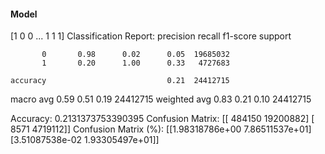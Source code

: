 #### Model
[1 0 0 ... 1 1 1]
Classification Report:
              precision    recall  f1-score   support

           0       0.98      0.02      0.05  19685032
           1       0.20      1.00      0.33   4727683

    accuracy                           0.21  24412715
   macro avg       0.59      0.51      0.19  24412715
weighted avg       0.83      0.21      0.10  24412715

Accuracy: 0.2131373753390395
Confusion Matrix:
[[  484150 19200882]
 [    8571  4719112]]
Confusion Matrix (%):
[[1.98318786e+00 7.86511537e+01]
 [3.51087538e-02 1.93305497e+01]]
